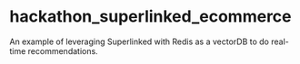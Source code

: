# hackathon_superlinked_ecommerce
An example of leveraging Superlinked with Redis as a vectorDB to do real-time recommendations.
